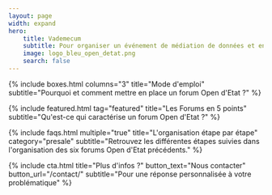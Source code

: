 ```yaml
---
layout: page
width: expand
hero:
    title: Vademecum
    subtitle: Pour organiser un événement de médiation de données et encourager le rôle actif de la société civile dans la réutilisation des données publiques.
    image: logo_bleu_open_detat.png
    search: false
---
```


{% include boxes.html columns="3" title="Mode d'emploi" subtitle="Pourquoi et comment mettre en place un forum Open d'Etat ?" %}

{% include featured.html tag="featured" title="Les Forums en 5 points" subtitle="Qu'est-ce qui caractérise un forum Open d'Etat ?" %}

<!--- {% include videos.html columns="2" title="Video Tutorials" subtitle="Watch screencasts to get you started fast with Jekyll" %} --->

{% include faqs.html multiple="true" title="L'organisation étape par étape" category="presale" subtitle="Retrouvez les différentes étapes suivies dans l'organisation des six forums Open d'Etat précédents." %}

<!--- {% include team.html authors="evan, john, sara, alex, tom, daniel" title="We are here to help" subtitle="Our team is just an email away ready to answer your questions" %} --->

{% include cta.html title="Plus d'infos ?" button_text="Nous contacter" button_url="/contact/" subtitle="Pour une réponse personnalisée à votre problématique" %}

